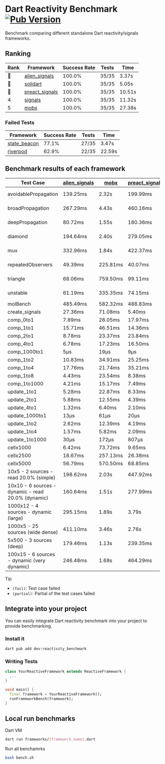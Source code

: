 # Dart Reactivity Benchmark [![Pub Version](https://img.shields.io/pub/v/reactivity_benchmark)](https://pub.dev/packages/reactivity_benchmark)

Benchmark comparing different standalone Dart reactivity/signals frameworks.

## Ranking

<!-- ranking start -->
| Rank | Framework | Success Rate | Tests | Time |
|------|-----------|--------------|-------|------|
| 🥇 | [alien_signals](https://github.com/medz/alien-signals-dart) | 100.0% | 35/35 | 3.37s |
| 🥈 | [solidart](https://github.com/nank1ro/solidart) | 100.0% | 35/35 | 5.05s |
| 🥉 | [preact_signals](https://pub.dev/packages/preact_signals) | 100.0% | 35/35 | 10.51s |
| 4 | [signals](https://github.com/rodydavis/signals.dart) | 100.0% | 35/35 | 11.32s |
| 5 | [mobx](https://github.com/mobxjs/mobx.dart) | 100.0% | 35/35 | 27.38s |

<!-- ranking end -->

### **Failed Tests**

<!-- fail start -->
| Framework | Success Rate | Tests | Time |
|-----------|--------------|-------|------|
| [state_beacon](https://github.com/jinyus/dart_beacon) | 77.1% | 27/35 | 3.47s |
| [riverpod](https://github.com/rrousselGit/riverpod) | 62.9% | 22/35 | 22.59s |

<!-- fail end -->

## Benchmark results of each framework

<!-- test-case start -->
| Test Case | [alien_signals](https://github.com/medz/alien-signals-dart) | [mobx](https://github.com/mobxjs/mobx.dart) | [preact_signals](https://pub.dev/packages/preact_signals) | [riverpod](https://github.com/rrousselGit/riverpod) | [signals](https://github.com/rodydavis/signals.dart) | [solidart](https://github.com/nank1ro/solidart) | [state_beacon](https://github.com/jinyus/dart_beacon) |
|---|---|---|---|---|---|---|---|
| avoidablePropagation | 139.25ms | 2.32s | 199.99ms | 1.42s | 209.75ms | 241.15ms | 176.93ms (fail) |
| broadPropagation | 267.29ms | 4.43s | 460.16ms | 82.52ms (fail) | 460.00ms | 444.80ms | 6.33ms (fail) |
| deepPropagation | 80.72ms | 1.55s | 180.36ms | 1.97s (fail) | 181.66ms | 132.28ms | 144.89ms (fail) |
| diamond | 194.64ms | 2.40s | 279.05ms | 2.70s (fail) | 282.23ms | 307.38ms | 188.60ms (fail) |
| mux | 332.96ms | 1.84s | 422.37ms | 570.78ms (fail) | 419.09ms | 398.89ms | 191.88ms (fail) |
| repeatedObservers | 49.39ms | 225.81ms | 40.07ms | 403.31ms (fail) | 46.27ms | 87.13ms | 52.54ms (fail) |
| triangle | 68.06ms | 759.50ms | 99.11ms | 986.84ms (fail) | 101.61ms | 95.95ms | 79.83ms (fail) |
| unstable | 61.19ms | 335.35ms | 74.15ms | 643.65ms (fail) | 75.31ms | 101.22ms | 346.63ms (fail) |
| molBench | 485.49ms | 582.32ms | 488.83ms | 11.53ms | 487.91ms | 497.24ms | 922μs |
| create_signals | 27.36ms | 71.08ms | 5.40ms | 24.50ms | 25.54ms | 50.44ms | 64.47ms |
| comp_0to1 | 7.89ms | 28.05ms | 17.97ms | 15.45ms | 10.96ms | 23.05ms | 61.07ms |
| comp_1to1 | 15.71ms | 46.51ms | 14.36ms | 28.75ms | 29.25ms | 35.98ms | 57.43ms |
| comp_2to1 | 8.78ms | 23.37ms | 23.84ms | 29.31ms | 17.37ms | 30.50ms | 38.32ms |
| comp_4to1 | 6.78ms | 17.23ms | 16.50ms | 7.31ms | 3.82ms | 29.72ms | 16.84ms |
| comp_1000to1 | 5μs | 19μs | 9μs | 3μs | 4μs | 26μs | 44μs |
| comp_1to2 | 10.83ms | 34.91ms | 25.25ms | 11.47ms | 12.93ms | 26.22ms | 47.84ms |
| comp_1to4 | 17.76ms | 21.74ms | 35.21ms | 19.62ms | 10.95ms | 27.28ms | 46.33ms |
| comp_1to8 | 4.43ms | 23.54ms | 8.38ms | 5.39ms | 7.52ms | 21.34ms | 45.66ms |
| comp_1to1000 | 4.21ms | 15.17ms | 7.49ms | 4.53ms | 6.45ms | 14.85ms | 41.32ms |
| update_1to1 | 5.28ms | 22.87ms | 8.33ms | 87.11ms | 11.25ms | 14.57ms | 6.02ms |
| update_2to1 | 5.88ms | 12.55ms | 4.39ms | 41.55ms | 5.14ms | 7.17ms | 3.04ms |
| update_4to1 | 1.32ms | 6.40ms | 2.10ms | 20.75ms | 2.88ms | 3.59ms | 1.52ms |
| update_1000to1 | 13μs | 61μs | 20μs | 174μs | 27μs | 36μs | 15μs |
| update_1to2 | 2.62ms | 12.39ms | 4.19ms | 45.02ms | 4.93ms | 7.29ms | 3.00ms |
| update_1to4 | 1.57ms | 5.82ms | 2.09ms | 20.32ms | 2.83ms | 3.59ms | 1.51ms |
| update_1to1000 | 30μs | 172μs | 807μs | 96μs | 58μs | 143μs | 416μs |
| cellx1000 | 6.42ms | 73.72ms | 9.65ms | N/A | 9.64ms | 9.26ms | 5.28ms |
| cellx2500 | 18.67ms | 257.13ms | 26.38ms | N/A | 34.52ms | 27.25ms | 22.96ms |
| cellx5000 | 56.79ms | 570.50ms | 68.85ms | N/A | 67.09ms | 65.80ms | 56.97ms |
| 10x5 - 2 sources - read 20.0% (simple) | 198.62ms | 2.03s | 447.92ms | 2.22s | 502.03ms | 316.63ms | 243.38ms |
| 10x10 - 6 sources - dynamic - read 20.0% (dynamic) | 160.64ms | 1.51s | 277.99ms | 1.47s (partial) | 282.20ms | 219.94ms | 204.44ms |
| 1000x12 - 4 sources - dynamic (large) | 295.15ms | 1.89s | 3.79s | 2.48s (partial) | 3.76s | 445.94ms | 347.06ms |
| 1000x5 - 25 sources (wide dense) | 411.10ms | 3.46s | 2.76s | 4.06s | 3.54s | 805.00ms | 493.57ms |
| 5x500 - 3 sources (deep) | 179.46ms | 1.13s | 239.35ms | 1.37s | 224.78ms | 227.33ms | 209.45ms |
| 100x15 - 6 sources - dynamic (very dynamic) | 246.48ms | 1.68s | 464.29ms | 1.85s (partial) | 484.56ms | 333.56ms | 261.80ms |

<!-- test-case end -->

> [!TIP]
> - `(fail)`: Test case failed
> - `(partial)`: Partial of the test cases failed

## Integrate into your project

You can easily integrate Dart reactivity benchmark into your project to provide benchmarking.

### Install it

```bash
dart pub add dev:reactivity_benchmark
```

### Writing Tests

```dart
class YourReactiveFramework extends ReactiveFramework {
  ...
}

void main() {
  final framework = YourReactiveFramework();
  runFrameworkBench(framework);
}
```

## Local run benchmarks

Dart VM
```bash
dart run frameworks/[framework_name].dart
```

Run all benchamrks
```bash
bash bench.sh
```
